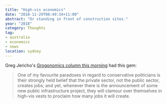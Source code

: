 ```yaml
---
title: "High-vis economics"
date: "2018-11-29T08:49:34+11:00"
abstract: "Or standing in front of construction sites."
year: "2018"
category: Thoughts
tag:
- australia
- economics
- news
location: sydney
---
```

Greg Jericho's [Grogonomics column this morning] had this gem:

> One of my favourite paradoxes in regard to conservative politicians is their strongly held belief that the private sector, not the public sector, creates jobs; and yet, whenever there is the announcement of some new public infrastructure project, they will clamour over themselves in high-vis vests to proclaim how many jobs it will create.

[Grogonomics column this morning]: https://www.theguardian.com/business/grogonomics/2018/nov/29/the-public-sector-has-propped-up-construction-and-conservatives-are-taking-the-credit " The public sector has propped up construction – and conservatives are taking the credit"

